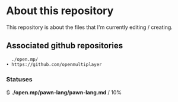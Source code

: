 # About this repository
This repository is about the files that I'm currently editing / creating.

## Associated github repositories

      ./open.mp/                                                                    • https://github.com/openmultiplayer

### Statuses

🔃 **./open.mp/pawn-lang/pawn-lang.md**  /  10%
